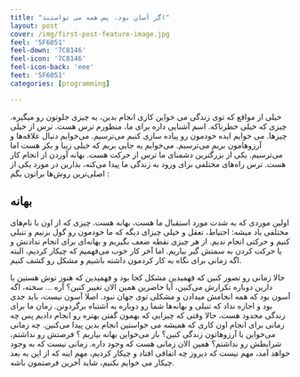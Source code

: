```yaml
---
title: "اگر آسان بود، پس همه می تواستند"
layout: post
cover: /img/first-post-feature-image.jpg
feel: '5F6051'
feel-down: '7C8146'
feel-icon: '7C8146'
feel-icon-back: 'eee'
feet: '5F6051'
categories: [programming]

---
```


خیلی از مواقع که توی زندگی می خواین کاری انجام بدین، یه چیزی جلوتون رو میگیره. چیزی که خیلی خطرناکه. اسم آشنایی داره برای ما، منظورم ترس هست. ترس از خیلی چیزها. می خوایم ایده خودمون رو پیاده سازی کنیم می‌ترسیم. می‌خوایم دنبال علاقه‌ها و آرزوهامون بریم می‌ترسیم. می‌خوایم یه جایی بریم که خیلی زیبا و بکر هست اما می‌ترسیم. یکی از بزرگترین دشمنای ما ترس از حرکت هست. بهانه آوردن از انجام کار هست. ترس راه‌های مختلفی برای ورود به زندگی ما پیدا می‌کنه، بذارین در مورد یکی از اصلی‌ترین روش‌ها براتون بگم :

## بهانه
اولین موردی که به شدت مورد استقبال ما هست، بهانه هست. چیزی که از اون با نام‌های مختلفی یاد میشه: احتیاط، تعقل و خیلی چیزای دیگه که ما خودمون رو گول بزنیم و تنبلی کنیم و حرکتی انجام ندیم. از هر چیزی نقطه ضعف بگیریم و بهانه‌ای برای انجام ندادنش و یا حرکت کردن به سمتش گیر بیاریم. اما آخر کار خوب می‌فهمیم که چیکار کردیم، البته اگه زمانی برای نگاه به کار کردمون داشته باشیم و مشکل رو کشف کنیم.

حالا زمانی رو تصور کنین که فهمیدین مشکل کجا بود و فهمیدین که هنوز توش هستین یا دارین دوباره تکرارش می‌کنین، آیا حاضرین همین الان تغییر کنین؟ آره ... سخته، اگه آسون بود که همه انجامش میدادن و مشکلی توی جهان نبود. اصلا آسون نیست، باید جدی بود و اجازه نداد که تنبلی و بهانه‌ها شما رو دوباره به اشتباه برگردونن.
زمان ما برای زندگی محدود هست، حالا وقتی که چیزایی که بهمون گفتن بهتره رو انجام دادیم پس چه زمانی برای انجام اون کاری که همیشه می ‌خواستین انجام بدین پیدا می‌کنین. چه زمانی می‌خواین با آرزوهاتون زندگی کنین؟  باز می‌خواین بهانه بیاریم ؟ فرصتش رو نداشتم، شرایطش رو نداشتم؟ همین الان زمانی هست که وجود داره. زمانی نیست که به وجود خواهد آمد، مهم نیست که دیروز چه اتفاقی افتاد و چیکار کردیم، مهم اینه که از این به بعد چیکار می خوایم بکنیم، شاید آخرین فرصتمون باشه.